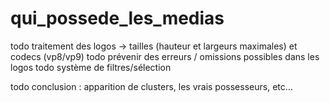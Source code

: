 # qui_possede_les_medias

todo traitement des logos -> tailles (hauteur et largeurs maximales) et codecs (vp8/vp9)
todo prévenir des erreurs / omissions possibles dans les logos
todo système de filtres/sélection

todo conclusion : apparition de clusters, les vrais possesseurs, etc...